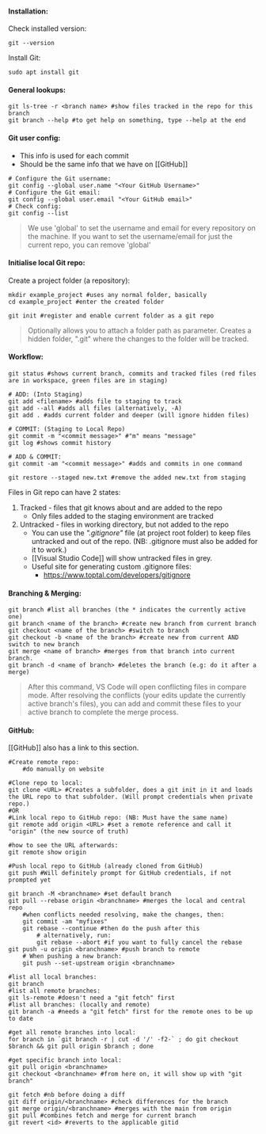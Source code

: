 #### Installation:
Check installed version:
```shell
git --version
```
Install Git:
```shell
sudo apt install git
```
#### General lookups:
```shell
git ls-tree -r <branch name> #show files tracked in the repo for this branch
git branch --help #to get help on something, type --help at the end
```
#### Git user config:
- This info is used for each commit
- Should be the same info that we have on [[GitHub]]
```shell
# Configure the Git username:
git config --global user.name "<Your GitHub Username>"
# Configure the Git email:
git config --global user.email "<Your GitHub email>"
# Check config:
git config --list
```
> We use 'global' to set the username and email for every repository on the machine.
> If you want to set the username/email for just the current repo, you can remove 'global'

#### Initialise local Git repo:
Create a project folder (a repository):
```shell
mkdir example_project #uses any normal folder, basically
cd example_project #enter the created folder

git init #register and enable current folder as a git repo
```
> Optionally allows you to attach a folder path as parameter.
> Creates a hidden folder, ".git" where the changes to the folder will be tracked.

#### Workflow:
```shell
git status #shows current branch, commits and tracked files (red files are in workspace, green files are in staging)

# ADD: (Into Staging)
git add <filename> #adds file to staging to track
git add --all #adds all files (alternatively, -A)
git add . #adds current folder and deeper (will ignore hidden files)

# COMMIT: (Staging to Local Repo)
git commit -m "<commit message>" #"m" means "message"
git log #shows commit history

# ADD & COMMIT:
git commit -am "<commit message>" #adds and commits in one command

git restore --staged new.txt #remove the added new.txt from staging

```
Files in Git repo can have 2 states:
1. Tracked - files that git knows about and are added to the repo
	- Only files added to the staging environment are tracked
2. Untracked - files in working directory, but not added to the repo
	- You can use the *".gitignore"* file (at project root folder) to keep files untracked and out of the repo. (NB: .gitignore must also be added for it to work.)
	- [[Visual Studio Code]] will show untracked files in grey.
	- Useful site for generating custom .gitignore files:
		- https://www.toptal.com/developers/gitignore
#### Branching & Merging:
```shell
git branch #list all branches (the * indicates the currently active one)
git branch <name of the branch> #create new branch from current branch
git checkout <name of the branch> #switch to branch
git checkout -b <name of the branch> #create new from current AND switch to new branch
git merge <name of branch> #merges from that branch into current branch.
git branch -d <name of branch> #deletes the branch (e.g: do it after a merge)
```
> After this command, VS Code will open conflicting files in compare mode.
> After resolving the conflicts (your edits update the currently active branch's files), you can add and commit these files to your active branch to complete the merge process.

#### GitHub:
[[GitHub]] also has a link to this section.
```shell
#Create remote repo:
	#do manually on website
	
#Clone repo to local:
git clone <URL> #Creates a subfolder, does a git init in it and loads the URL repo to that subfolder. (Will prompt credentials when private repo.)
#OR
#Link local repo to GitHub repo: (NB: Must have the same name)
git remote add origin <URL> #set a remote reference and call it "origin" (the new source of truth)

#how to see the URL afterwards:
git remote show origin

#Push local repo to GitHub (already cloned from GitHub)
git push #Will definitely prompt for GitHub credentials, if not prompted yet

git branch -M <branchname> #set default branch
git pull --rebase origin <branchname> #merges the local and central repo
	#when conflicts needed resolving, make the changes, then:
	git commit -am "myfixes"
	git rebase --continue #then do the push after this
		# alternatively, run:
		git rebase --abort #if you want to fully cancel the rebase
git push -u origin <branchname> #push branch to remote
	# When pushing a new branch:
	git push --set-upstream origin <branchname>

#list all local branches:
git branch
#list all remote branches:
git ls-remote #doesn't need a "git fetch" first
#list all branches: (locally and remote)
git branch -a #needs a "git fetch" first for the remote ones to be up to date

#get all remote branches into local:
for branch in `git branch -r | cut -d '/' -f2-` ; do git checkout $branch && git pull origin $branch ; done

#get specific branch into local:
git pull origin <branchname>
git checkout <branchname> #from here on, it will show up with "git branch"

git fetch #nb before doing a diff
git diff origin/<branchname> #check differences for the branch
git merge origin/<branchname> #merges with the main from origin
git pull #combines fetch and merge for current branch
git revert <id> #reverts to the applicable gitid
